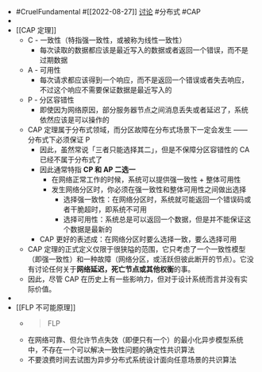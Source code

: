 - #CruelFundamental #[[2022-08-27]] [讨论](https://github.com/CYZH1307/CruelFundamental/tree/main/homework/202208/27) #分布式 #CAP
-
- [[CAP 定理]]
	- C - 一致性（特指强一致性，或被称为线性一致性）
		- 每次读取的数据都应该是最近写入的数据或者返回一个错误，而不是过期数据
	- A - 可用性
		- 每次请求都应该得到一个响应，而不是返回一个错误或者失去响应，不过这个响应不需要保证数据是最近写入的
	- P - 分区容错性
		- 即使因为网络原因，部分服务器节点之间消息丢失或者延迟了，系统依然应该是可以操作的
	- CAP 定理属于分布式领域，而分区故障在分布式场景下一定会发生 —— 分布式下必须保证 P
		- 因此，虽然常说「三者只能选择其二」，但是不保障分区容错性的 CA 已经不属于分布式了
		- 因此通常特指 **CP 和 AP 二选一**
			- 在网络正常工作的时候，系统可以提供强一致性 + 整体可用性
			- 发生网络分区时，你必须在强一致性和整体可用性之间做出选择
				- 选择强一致性：在网络分区时，系统就可能返回一个错误码或者干脆超时，即系统不可用
				- 选择可用性：系统总是可以返回一个数据，但是并不能保证这个数据是最新的
		- CAP 更好的表述成：在网络分区时要么选择一致，要么选择可用
	- CAP 定理的正式定义仅限于很狭隘的范围，它只考虑了一个一致性模型（即强一致性）和一种故障（网络分区，或活跃但彼此断开的节点）。它没有讨论任何关于**网络延迟，死亡节点或其他权衡**的事。
	- 因此，尽管 CAP 在历史上有一些影响力，但对于设计系统而言并没有实际价值。
-
- [[FLP 不可能原理]]
	- > FLP
	- 在网络可靠、但允许节点失效（即便只有一个）的最小化异步模型系统中，不存在一个可以解决一致性问题的确定性共识算法
	- 不要浪费时间去试图为异步分布式系统设计面向任意场景的共识算法